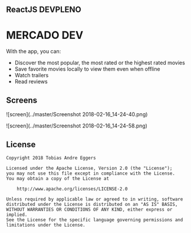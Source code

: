 
## ReactJS DEVPLENO

# MERCADO DEV
With the app, you can:
* Discover the most popular, the most rated or the highest rated movies
* Save favorite movies locally to view them even when offline
* Watch trailers
* Read reviews


## Screens
![screen](../master/Screenshot 2018-02-16_14-24-40.png)

![screen](../master/Screenshot 2018-02-16_14-24-58.png)


## License

    Copyright 2018 Tobias Andre Eggers

    Licensed under the Apache License, Version 2.0 (the "License");
    you may not use this file except in compliance with the License.
    You may obtain a copy of the License at

        http://www.apache.org/licenses/LICENSE-2.0

    Unless required by applicable law or agreed to in writing, software
    distributed under the License is distributed on an "AS IS" BASIS,
    WITHOUT WARRANTIES OR CONDITIONS OF ANY KIND, either express or implied.
    See the License for the specific language governing permissions and
    limitations under the License.


